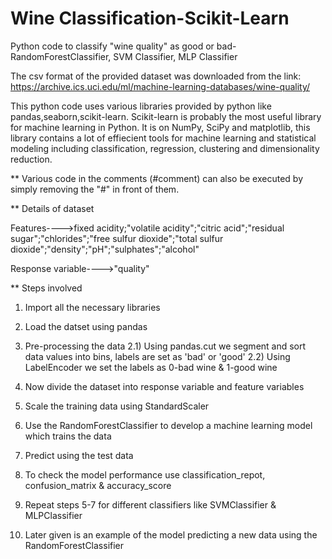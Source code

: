 # Wine Classification-Scikit-Learn
Python code to classify "wine quality" as good or bad- RandomForestClassifier, SVM Classifier, MLP Classifier

The csv format of the provided dataset was downloaded from the link:
https://archive.ics.uci.edu/ml/machine-learning-databases/wine-quality/

This python code uses various libraries provided by python like pandas,seaborn,scikit-learn.
Scikit-learn is probably the most useful library for machine learning in Python. It is on NumPy, SciPy and matplotlib, this library contains a lot of effiecient tools for machine learning and statistical modeling including classification, regression, clustering and dimensionality reduction.

** Various code in the comments (#comment) can also be executed by simply removing the "#" in front of them.

** Details of dataset

Features---->fixed acidity;"volatile acidity";"citric acid";"residual sugar";"chlorides";"free sulfur dioxide";"total sulfur dioxide";"density";"pH";"sulphates";"alcohol"

Response variable---->"quality"

** Steps involved

1) Import all the necessary libraries

2) Load the datset using pandas

2) Pre-processing the data
      2.1) Using pandas.cut we segment and sort data values into bins, labels are set as 'bad' or 'good'
      2.2) Using LabelEncoder we set the labels as 0-bad wine & 1-good wine

3) Now divide the dataset into response variable and feature variables

4) Scale the training data using StandardScaler 

5) Use the RandomForestClassifier to develop a machine learning model which trains the data

6) Predict using the test data

7) To check the model performance use classification_repot, confusion_matrix & accuracy_score

8) Repeat steps 5-7 for different classifiers like SVMClassifier & MLPClassifier

9) Later given is an example of the model predicting a new data using the RandomForestClassifier 

